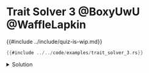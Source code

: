 # Trait Solver 3 @BoxyUwU @WaffleLapkin

{{#include ../include/quiz-is-wip.md}}

```rust
{{#include ../../code/examples/trait_solver_3.rs}}
```

<details>
<summary>Solution</summary>

```
{{#include ../../code/examples/stderr/trait_solver_3.stderr}}
```

Yeah. This actually runs.

(:

The compiler does not check "Well Formedness" of traits in trait objects, so `dyn Trait<[u8]>` does not produce an error, even though `[u8]` is **not** `Sized`.

This might be unsound, but no one come up with an example of causing UB in safe code with this.
At the very least, this is unexpected.

</details>
